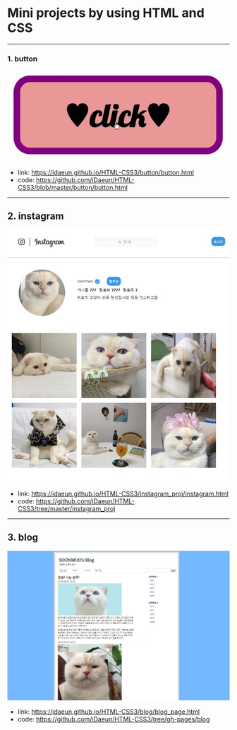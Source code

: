 # Mini projects by using HTML and CSS
------------------------------------------
### 1. button
![](button.gif)
- link: https://idaeun.github.io/HTML-CSS3/button/button.html
- code: https://github.com/iDaeun/HTML-CSS3/blob/master/button/button.html
------------------------------------------
## 2. instagram
![](instagram_proj/instagram.JPG)
- link: https://idaeun.github.io/HTML-CSS3/instagram_proj/instagram.html
- code: https://github.com/iDaeun/HTML-CSS3/tree/master/instagram_proj
------------------------------------------
## 3. blog
![](blog/blog.JPG)
- link: https://idaeun.github.io/HTML-CSS3/blog/blog_page.html
- code: https://github.com/iDaeun/HTML-CSS3/tree/gh-pages/blog
